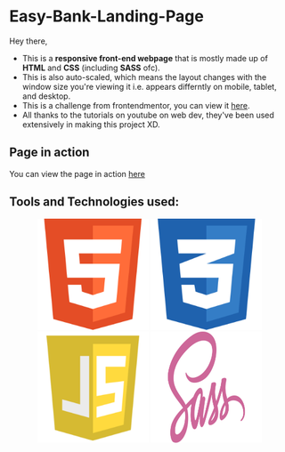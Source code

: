 # Easy-Bank-Landing-Page

Hey there, 
- This is a **responsive front-end webpage** that is mostly made up of **HTML** and **CSS** (including **SASS** ofc).
- This is also auto-scaled, which means the layout changes with the window size you're viewing it i.e. appears differntly on mobile, tablet, and desktop.
- This is a challenge from frontendmentor, you can view it [here](https://www.frontendmentor.io/challenges/easybank-landing-page-WaUhkoDN).
- All thanks to the tutorials on youtube on web dev, they've been used extensively in making this project XD.

## Page in action
You can view the page in action [here](https://johnwesleyk.github.io/Easy-Bank-Landing-Page/)

## Tools and Technologies used:
<p align="center">
  <img width="200" height="200" src="https://github.com/JohnWesleyK/Easy-Bank-Landing-Page/blob/master/images/html.png?raw=true">
  <img width="200" height="200" src="https://github.com/JohnWesleyK/Easy-Bank-Landing-Page/blob/master/images/css.png?raw=true">
  <img width="200" height="200" src="https://github.com/JohnWesleyK/Easy-Bank-Landing-Page/blob/master/images/js.png?raw=true">
  <img width="200" height="200" src="https://github.com/JohnWesleyK/Easy-Bank-Landing-Page/blob/master/images/sass.png?raw=true">
</p>
